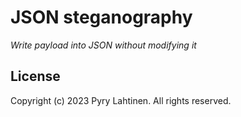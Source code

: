 # JSON steganography

_Write payload into JSON without modifying it_

## License

Copyright (c) 2023 Pyry Lahtinen.
All rights reserved.
